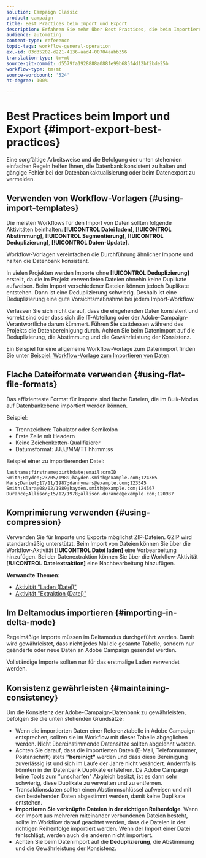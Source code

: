 ```yaml
---
solution: Campaign Classic
product: campaign
title: Best Practices beim Import und Export
description: Erfahren Sie mehr über Best Practices, die beim Importieren oder Exportieren von Daten befolgt werden sollten.
audience: automating
content-type: reference
topic-tags: workflow-general-operation
exl-id: 03d35202-d221-4136-aad4-00704aabb356
translation-type: tm+mt
source-git-commit: d5579fa1928888a088fe99b685f4d12bf2bde25b
workflow-type: tm+mt
source-wordcount: '524'
ht-degree: 100%

---
```


# Best Practices beim Import und Export {#import-export-best-practices}

Eine sorgfältige Arbeitsweise und die Befolgung der unten stehenden einfachen Regeln helfen Ihnen, die Datenbank konsistent zu halten und gängige Fehler bei der Datenbankaktualisierung oder beim Datenexport zu vermeiden.

## Verwenden von Workflow-Vorlagen {#using-import-templates}

Die meisten Workflows für den Import von Daten sollten folgende Aktivitäten beinhalten: **[!UICONTROL Datei laden]**, **[!UICONTROL Abstimmung]**, **[!UICONTROL Segmentierung]**, **[!UICONTROL Deduplizierung]**, **[!UICONTROL Daten-Update]**.

Workflow-Vorlagen vereinfachen die Durchführung ähnlicher Importe und halten die Datenbank konsistent.

In vielen Projekten werden Importe ohne **[!UICONTROL Deduplizierung]** erstellt, da die im Projekt verwendeten Dateien ohnehin keine Duplikate aufweisen. Beim Import verschiedener Dateien können jedoch Duplikate entstehen. Dann ist eine Deduplizierung schwierig. Deshalb ist eine Deduplizierung eine gute Vorsichtsmaßnahme bei jedem Import-Workflow.

Verlassen Sie sich nicht darauf, dass die eingehenden Daten konsistent und korrekt sind oder dass sich die IT-Abteilung oder der Adobe-Campaign-Verantwortliche darum kümmert. Führen Sie stattdessen während des Projekts die Datenbereinigung durch. Achten Sie beim Datenimport auf die Deduplizierung, die Abstimmung und die Gewährleistung der Konsistenz.

Ein Beispiel für eine allgemeine Workflow-Vorlage zum Datenimport finden Sie unter [Beispiel: Workflow-Vorlage zum Importieren von Daten](../../platform/using/creating-import-export-templates.md).

## Flache Dateiformate verwenden {#using-flat-file-formats}

Das effizienteste Format für Importe sind flache Dateien, die im Bulk-Modus auf Datenbankebene importiert werden können.

Beispiel:

* Trennzeichen: Tabulator oder Semikolon
* Erste Zeile mit Headern
* Keine Zeichenketten-Qualifizierer
* Datumsformat: JJJJ/MM/TT hh:mm:ss

Beispiel einer zu importierenden Datei:

```
lastname;firstname;birthdate;email;crmID
Smith;Hayden;23/05/1989;hayden.smith@example.com;124365
Mars;Daniel;17/11/1987;dannymars@example.com;123545
Smith;Clara;08/02/1989;hayden.smith@example.com;124567
Durance;Allison;15/12/1978;allison.durance@example.com;120987
```

## Komprimierung verwenden {#using-compression}

Verwenden Sie für Importe und Exporte möglichst ZIP-Dateien. GZIP wird standardmäßig unterstützt. Beim Import von Dateien können Sie über die Workflow-Aktivität **[!UICONTROL Datei laden]** eine Vorbearbeitung hinzufügen. Bei der Datenextraktion können Sie über die Workflow-Aktivität **[!UICONTROL Dateiextraktion]** eine Nachbearbeitung hinzufügen.

**Verwandte Themen:**

* [Aktivität &quot;Laden (Datei)&quot;](../../workflow/using/data-loading--file-.md)
* [Aktivität &quot;Extraktion (Datei)&quot;](../../workflow/using/extraction--file-.md)

## Im Deltamodus importieren {#importing-in-delta-mode}

Regelmäßige Importe müssen im Deltamodus durchgeführt werden. Damit wird gewährleistet, dass nicht jedes Mal die gesamte Tabelle, sondern nur geänderte oder neue Daten an Adobe Campaign gesendet werden.

Vollständige Importe sollten nur für das erstmalige Laden verwendet werden.

## Konsistenz gewährleisten {#maintaining-consistency}

Um die Konsistenz der Adobe-Campaign-Datenbank zu gewährleisten, befolgen Sie die unten stehenden Grundsätze:

* Wenn die importierten Daten einer Referenztabelle in Adobe Campaign entsprechen, sollten sie im Workflow mit dieser Tabelle abgeglichen werden. Nicht übereinstimmende Datensätze sollten abgelehnt werden.
* Achten Sie darauf, dass die importierten Daten (E-Mail, Telefonnummer, Postanschrift) stets **&quot;bereinigt&quot;** werden und dass diese Bereinigung zuverlässig ist und sich im Laufe der Jahre nicht verändert. Andernfalls könnten in der Datenbank Duplikate entstehen. Da Adobe Campaign keine Tools zum &quot;unscharfen&quot; Abgleich besitzt, ist es dann sehr schwierig, diese Duplikate zu verwalten und zu entfernen.
* Transaktionsdaten sollten einen Abstimmschlüssel aufweisen und mit den bestehenden Daten abgestimmt werden, damit keine Duplikate entstehen.
* **Importieren Sie verknüpfte Dateien in der richtigen Reihenfolge**. Wenn der Import aus mehreren miteinander verbundenen Dateien besteht, sollte im Workflow darauf geachtet werden, dass die Dateien in der richtigen Reihenfolge importiert werden. Wenn der Import einer Datei fehlschlägt, werden auch die anderen nicht importiert.
* Achten Sie beim Datenimport auf die **Deduplizierung**, die Abstimmung und die Gewährleistung der Konsistenz.
